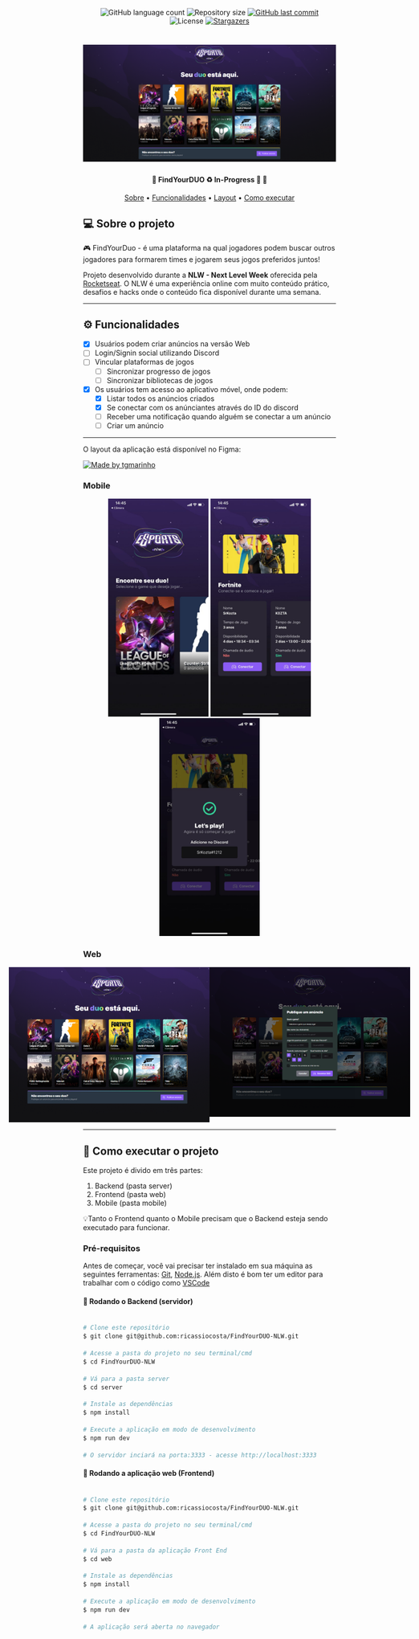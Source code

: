 <p align="center">
  <img alt="GitHub language count" src="https://img.shields.io/github/languages/count/tgmarinho/README-ecoleta?color=%2304D361">

  <img alt="Repository size" src="https://img.shields.io/github/repo-size/tgmarinho/README-ecoleta">
  
  <a href="https://github.com/ricassiocosta/FindYourDUO-NLW/commits/master">
    <img alt="GitHub last commit" src="https://img.shields.io/github/last-commit/ricassiocosta/FindYourDUO-NLW">
  </a>
    
   <img alt="License" src="https://img.shields.io/badge/license-MIT-brightgreen">
   <a href="https://github.com/ricassiocosta/FindYourDUO-NLW/stargazers">
    <img alt="Stargazers" src="https://img.shields.io/github/stars/ricassiocosta/FindYourDUO-NLW?style=social">
  </a>
</p>

</p>
<h1 align="center">
    <img alt="FindYourDUO" title="#FindYourDUO" src="./.github/banner.png" />
</h1>

<h4 align="center"> 
	🚧 FindYourDUO ♻️ In-Progress 🚀 🚧
</h4>

<p align="center">
 <a href="#-sobre-o-projeto">Sobre</a> •
 <a href="#-funcionalidades">Funcionalidades</a> •
 <a href="#-layout">Layout</a> • 
 <a href="#-como-executar-o-projeto">Como executar</a>
</p>

## 💻 Sobre o projeto

🎮 FindYourDuo - é uma plataforma na qual jogadores podem buscar outros jogadores para formarem times e jogarem seus jogos preferidos juntos! 


Projeto desenvolvido durante a **NLW - Next Level Week** oferecida pela [Rocketseat](https://blog.rocketseat.com.br/primeira-next-level-week/).
O NLW é uma experiência online com muito conteúdo prático, desafios e hacks onde o conteúdo fica disponível durante uma semana.

---

## ⚙️ Funcionalidades

- [x] Usuários podem criar anúncios na versão Web
- [ ] Login/Signin social utilizando Discord
- [ ] Vincular plataformas de jogos
    - [ ] Sincronizar progresso de jogos
    - [ ] Sincronizar bibliotecas de jogos

- [x] Os usuários tem acesso ao aplicativo móvel, onde podem:
  - [x] Listar todos os anúncios criados
  - [x] Se conectar com os anúnciantes através do ID do discord
  - [ ] Receber uma notificação quando alguém se conectar a um anúncio
  - [ ] Criar um anúncio

---

O layout da aplicação está disponível no Figma:

<a href="https://www.figma.com/file/h7M8qi20eL3MQMsTV3WEkl/NLW-eSports-(Community)?node-id=0%3A1">
  <img alt="Made by tgmarinho" src="https://img.shields.io/badge/Acessar%20Layout%20-Figma-%2304D361">
</a>


### Mobile

<p align="center">
  <img alt="FindYourDUO" title="#FindYourDUO" src="./.github/app-home-screen.jpeg" width="200px">

  <img alt="FindYourDUO" title="#FindYourDUO" src="./.github/app-game-ads.jpeg" width="200px">

  <img alt="FindYourDUO" title="#FindYourDUO" src="./.github/app-ad-connect.jpeg" width="200px">
</p>

### Web

<p align="center" style="display: flex; align-items: flex-start; justify-content: center;">
  <img alt="FindYourDUO" title="#FindYourDUO" src="./.github/home-screen.png" width="400px">

  <img alt="FindYourDUO" title="#FindYourDUO" src="./.github/create-ad-screen.png" width="400px">
</p>

---

## 🚀 Como executar o projeto

Este projeto é divido em três partes:
1. Backend (pasta server) 
2. Frontend (pasta web)
3. Mobile (pasta mobile)

💡Tanto o Frontend quanto o Mobile precisam que o Backend esteja sendo executado para funcionar.

### Pré-requisitos

Antes de começar, você vai precisar ter instalado em sua máquina as seguintes ferramentas:
[Git](https://git-scm.com), [Node.js](https://nodejs.org/en/). 
Além disto é bom ter um editor para trabalhar com o código como [VSCode](https://code.visualstudio.com/)

#### 🎲 Rodando o Backend (servidor)

```bash

# Clone este repositório
$ git clone git@github.com:ricassiocosta/FindYourDUO-NLW.git

# Acesse a pasta do projeto no seu terminal/cmd
$ cd FindYourDUO-NLW

# Vá para a pasta server
$ cd server

# Instale as dependências
$ npm install

# Execute a aplicação em modo de desenvolvimento
$ npm run dev

# O servidor inciará na porta:3333 - acesse http://localhost:3333 

```

#### 🧭 Rodando a aplicação web (Frontend)

```bash

# Clone este repositório
$ git clone git@github.com:ricassiocosta/FindYourDUO-NLW.git

# Acesse a pasta do projeto no seu terminal/cmd
$ cd FindYourDUO-NLW

# Vá para a pasta da aplicação Front End
$ cd web

# Instale as dependências
$ npm install

# Execute a aplicação em modo de desenvolvimento
$ npm run dev

# A aplicação será aberta no navegador

```
